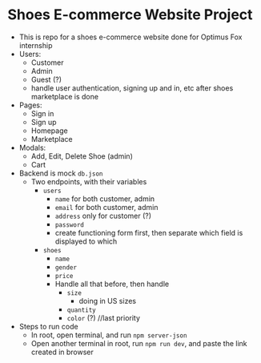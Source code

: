 # Shoes E-commerce Website Project
- This is repo for a shoes e-commerce website done for Optimus Fox internship
- Users: 
	- Customer
	- Admin
	- Guest (?)
	- handle user authentication, signing up and in, etc after shoes marketplace is done
- Pages:
	- Sign in
	- Sign up
	- Homepage
	- Marketplace
- Modals:
	- Add, Edit, Delete Shoe (admin)
	- Cart
- Backend is mock `db.json`
	- Two endpoints, with their variables
		- `users`
			- `name` for both customer, admin
			- `email` for both customer, admin
			- `address` only for customer (?)
			- `password`
			- create functioning form first, then separate which field is displayed to which 
		- `shoes`
			- `name`
			- `gender`
			- `price`
			- Handle all that before, then handle
				- `size`
					- doing in US sizes
				- `quantity`
				- `color` (?) //last priority
- Steps to run code
	- In root, open terminal, and run `npm server-json`
	- Open another terminal in root, run `npm run dev`, and paste the link created in browser